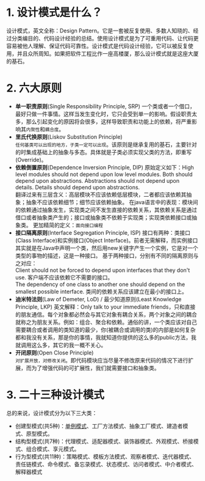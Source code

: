 # 1. 设计模式是什么？

  设计模式，英文全称：Design Pattern。它是一套被反复使用、多数人知晓的、经过分类编目的、代码设计经验的总结。使用设计模式是为了可重用代码、让代码更容易被他人理解、保证代码可靠性。设计模式是代码设计经验，它可以被反复使用，并且众所周知。如果把软件工程比作一座高楼厦，那么设计模式就是这座大厦的基石。

# 2. 六大原则

* **单一职责原则**(Single Responsibility Principle, SRP)
  一个类或者一个借口，最好只做一件事情。这样当发生变化时，它只会受到单一的影响。假设职责太多，那么引起变化的原因将会很多，这样导致职责和功能上的依赖，将严重影响其`内聚性`和`耦合度`。
* **里氏代换原则**(Liskov Substitution Principle)  
  `任何基类可以出现的地方，子类一定可以出现`。该原则是继承复用的基石，主要针对的时集成基础上的抽象与多态。具体就是子类必须实现父类的方法，即重写(Override)。
* **依赖倒置原则**(Dependence Inversion Principle, DIP)
  原始定义如下：High level modules should not depend upon low level modules. Both should depend upon abstractions. Abstractions should not depend upon details. Details should depend upon abstractions.<br>
  翻译过来有三层含义：高层模块不应该依赖低层模块，二者都应该依赖其抽象；抽象不应该依赖细节；细节应该依赖抽象。
  在java语言中的表现：模块间的依赖通过抽象发生，实现类之间不发生直接的依赖关系，其依赖关系是通过借口或者抽象类产生的；接口或抽象类不依赖于实现类；实现类依赖接口或抽象类。
  更加精简的定义：`面向接口编程`
* **接口隔离原则**(Interface Segregation Principle, ISP)
  接口有两种：类接口(Class Interface)和实例接口(Object Interface)。前者无需解释，而实例接口其实就是在Java中声明一个类，然后用new关键字产生一个实例，它是对一个类型的事物的描述，这是一种接口。
  基于两种接口，分别有不同的隔离原则与之对应：<br>
  Client should not be forced to depend upon interfaces that they don't use. 客户端不应该依赖它不需要的接口。<br>
  The dependency of one class to another one should depend on the smallest possible interface. 类间的依赖关系应该建立在最小的接口上。<br>
* **迪米特法则**(Law of Demeter, LoD) / 最少知道原则(Least Knowledge Principle, LKP)
  英文解释：Only talk to your immediate friends，只和直接的朋友通信。每个对象都必然会与其它对象有耦合关系，两个对象之间的耦合就称之为朋友关系。例如：组合、聚合和依赖。通俗的讲，一个类应该对自己需要耦合或者调用的类知道的最少，你(被耦合或调用的类)的内部是如何复杂都和我没有关系，那是你的事情，我就知道你提供的这么多的public方法，我就调用这么多，其它的我一概不关心。
* **开闭原则**(Open Close Principle)  
  `对扩展开放，对修改关闭`。即代码模块应当尽量不修改原来代码的情况下进行扩展，而为了增强代码的可扩展性，我们就需要接口和抽象类。

# 3. 二十三种设计模式

总的来说，设计模式分为以下三大类：

* 创建型模式(共5种)：[单例模式](https://valueyouth.github.io/2017/03/11/The-singleton-pattern/)、工厂方法模式、抽象工厂模式、建造者模式、原型模式。
* 结构型模式(共7种)：代理模式、适配器模式、装饰器模式、外观模式、桥接模式、组合模式、享元模式。
* 行为型模式(共11种)：策略模式、模板方法模式、观察者模式、迭代器模式、责任链模式、命令模式、备忘录模式、状态模式、访问者模式、中介者模式、解释器模式
